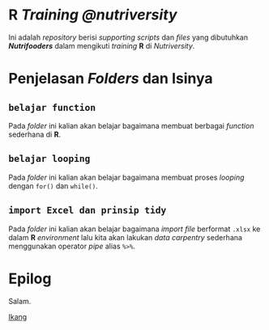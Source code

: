 # __R__ _Training @nutriversity_

Ini adalah _repository_ berisi _supporting scripts_ dan _files_ yang dibutuhkan ___Nutrifooders___ dalam mengikuti _training_ __R__ di _Nutriversity_.

# Penjelasan _Folders_ dan Isinya

## `belajar function`

Pada _folder_ ini kalian akan belajar bagaimana membuat berbagai _function_ sederhana di __R__.

## `belajar looping`

Pada _folder_ ini kalian akan belajar bagaimana membuat proses _looping_ dengan `for()` dan `while()`.

## `import Excel dan prinsip tidy`

Pada _folder_ ini kalian akan belajar bagaimana _import file_ berformat `.xlsx` ke dalam __R__ _environment_ lalu kita akan lakukan _data carpentry_ sederhana menggunakan operator _pipe_ alias `%>%`.

# Epilog

Salam.

[Ikang](https://ikanx101.com)
